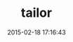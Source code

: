---
layout: post
title:  "tailor"
repo:   "turboladen/tailor"
date:   2015-02-18 17:16:43
gemurl: http://github.com/turboladen/tailor
---